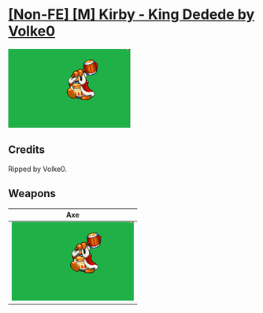 # [\[Non-FE\] \[M\] Kirby - King Dedede by Volke0](./)

<img src="./3.%20Axe/Axe_000.png" alt="[Non-FE] [M] Kirby - King Dedede by Volke0 standing" />

## Credits

Ripped by Volke0.

## Weapons


|Axe |
|  :---: |
| <img alt="Axe animation" src="./3.%20Axe/Axe.gif" /> |
